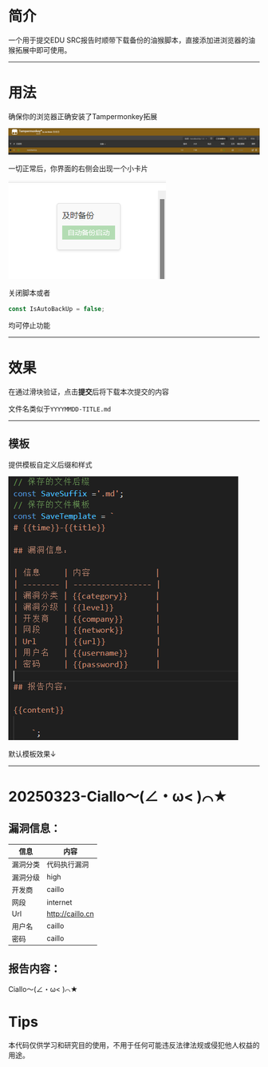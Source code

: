 # 简介

一个用于提交EDU SRC报告时顺带下载备份的油猴脚本，直接添加进浏览器的油猴拓展中即可使用。

------

# 用法

确保你的浏览器正确安装了Tampermonkey拓展

![](https://raw.githubusercontent.com/v9d0g/AutoBackUp/refs/heads/main/images/83f5d1cc-0a27-4e82-89be-801662d8813d.png)


一切正常后，你界面的右侧会出现一个小卡片

![](https://raw.githubusercontent.com/v9d0g/AutoBackUp/refs/heads/main/images/e93db392-e06e-450a-9fe3-cb8cc728c909.png)

关闭脚本或者

```js
const IsAutoBackUp = false;
```

均可停止功能

------

# 效果

在通过滑块验证，点击**提交**后将下载本次提交的内容

文件名类似于`YYYYMMDD-TITLE.md`

------

## 模板

提供模板自定义后缀和样式

![](https://raw.githubusercontent.com/v9d0g/AutoBackUp/refs/heads/main/images/4894c8f9-9ad0-45ff-90ba-40f6d7685e18.png)



默认模板效果↓

------


# 20250323-Ciallo～(∠・ω< )⌒★

## 漏洞信息：

| 信息     | 内容              |
| -------- | ----------------- |
| 漏洞分类 | 代码执行漏洞      |
| 漏洞分级 | high         |
| 开发商   | caillo |
| 网段     | internet       |
| Url      | http://caillo.cn           |
| 用户名   | caillo      |
| 密码     | caillo      |

## 报告内容：

Ciallo～(∠・ω< )⌒★



# Tips

本代码仅供学习和研究目的使用，不用于任何可能违反法律法规或侵犯他人权益的用途。

